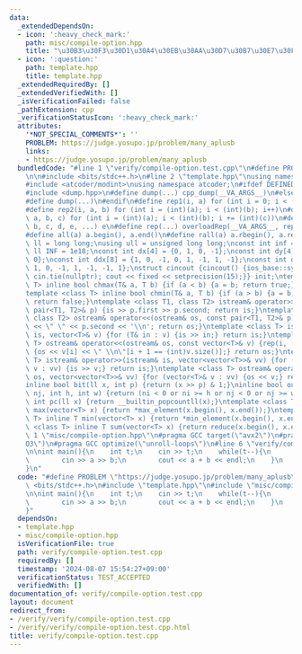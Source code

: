 ```yaml
---
data:
  _extendedDependsOn:
  - icon: ':heavy_check_mark:'
    path: misc/compile-option.hpp
    title: "\u30B3\u30F3\u30D1\u30A4\u30EB\u30AA\u30D7\u30B7\u30E7\u30F3"
  - icon: ':question:'
    path: template.hpp
    title: template.hpp
  _extendedRequiredBy: []
  _extendedVerifiedWith: []
  _isVerificationFailed: false
  _pathExtension: cpp
  _verificationStatusIcon: ':heavy_check_mark:'
  attributes:
    '*NOT_SPECIAL_COMMENTS*': ''
    PROBLEM: https://judge.yosupo.jp/problem/many_aplusb
    links:
    - https://judge.yosupo.jp/problem/many_aplusb
  bundledCode: "#line 1 \"verify/compile-option.test.cpp\"\n#define PROBLEM \"https://judge.yosupo.jp/problem/many_aplusb\"\
    \n\n#include <bits/stdc++.h>\n#line 2 \"template.hpp\"\nusing namespace std;\n\
    #include <atcoder/modint>\nusing namespace atcoder;\n#ifdef DEFINED_ONLY_IN_LOCAL\n\
    #include <dump.hpp>\n#define dump(...) cpp_dump(__VA_ARGS__)\n#else\n#undef dump\n\
    #define dump(...)\n#endif\n#define rep1(i, a) for (int i = 0; i < (int)(a); i++)\n\
    #define rep2(i, a, b) for (int i = (int)(a); i < (int)(b); i++)\n#define rep3(i,\
    \ a, b, c) for (int i = (int)(a); i < (int)(b); i += (int)(c))\n#define overloadRep(a,\
    \ b, c, d, e, ...) e\n#define rep(...) overloadRep(__VA_ARGS__, rep3, rep2, rep1)(__VA_ARGS__)\n\
    #define all(a) a.begin(), a.end()\n#define rall(a) a.rbegin(), a.rend()\nusing\
    \ ll = long long;\nusing ull = unsigned long long;\nconst int inf = 1e9;\nconst\
    \ ll INF = 1e18;\nconst int dx[4] = {0, 1, 0, -1};\nconst int dy[4] = {1, 0, -1,\
    \ 0};\nconst int ddx[8] = {1, 0, -1, 0, 1, -1, 1, -1};\nconst int ddy[8] = {0,\
    \ 1, 0, -1, 1, -1, -1, 1};\nstruct cincout {cincout() {ios_base::sync_with_stdio(false);\
    \ cin.tie(nullptr); cout << fixed << setprecision(15);}} init;\ntemplate <class\
    \ T> inline bool chmax(T& a, T b) {if (a < b) {a = b; return true;} return false;}\n\
    template <class T> inline bool chmin(T& a, T b) {if (a > b) {a = b; return true;}\
    \ return false;}\ntemplate <class T1, class T2> istream& operator>>(istream& is,\
    \ pair<T1, T2>& p) {is >> p.first >> p.second; return is;}\ntemplate <class T1,\
    \ class T2> ostream& operator<<(ostream& os, const pair<T1, T2>& p) {os << p.first\
    \ << \" \" << p.second << '\\n'; return os;}\ntemplate <class T> istream& operator>>(istream&\
    \ is, vector<T>& v) {for (T& in : v) {is >> in;} return is;}\ntemplate <class\
    \ T> ostream& operator<<(ostream& os, const vector<T>& v) {rep(i, (int)v.size())\
    \ {os << v[i] << \" \\n\"[i + 1 == (int)v.size()];} return os;}\ntemplate <class\
    \ T> istream& operator>>(istream& is, vector<vector<T>>& vv) {for (vector<T>&\
    \ v : vv) {is >> v;} return is;}\ntemplate <class T> ostream& operator<<(ostream&\
    \ os, vector<vector<T>>& vv) {for (vector<T>& v : vv) {os << v;} return os;}\n\
    inline bool bit(ll x, int p) {return (x >> p) & 1;}\ninline bool out(int ni, int\
    \ nj, int h, int w) {return (ni < 0 or ni >= h or nj < 0 or nj >= w);}\ninline\
    \ int pc(ll x) {return __builtin_popcountll(x);}\ntemplate <class T> inline T\
    \ max(vector<T> x) {return *max_element(x.begin(), x.end());}\ntemplate <class\
    \ T> inline T min(vector<T> x) {return *min_element(x.begin(), x.end());}\ntemplate\
    \ <class T> inline T sum(vector<T> x) {return reduce(x.begin(), x.end());}\n#line\
    \ 1 \"misc/compile-option.hpp\"\n#pragma GCC target(\"avx2\")\n#pragma GCC optimize(\"\
    O3\")\n#pragma GCC optimize(\"unroll-loops\")\n#line 6 \"verify/compile-option.test.cpp\"\
    \n\nint main(){\n    int t;\n    cin >> t;\n    while(t--){\n        ll a, b;\n\
    \        cin >> a >> b;\n        cout << a + b << endl;\n    }\n    return 0;\n\
    }\n"
  code: "#define PROBLEM \"https://judge.yosupo.jp/problem/many_aplusb\"\n\n#include\
    \ <bits/stdc++.h>\n#include \"template.hpp\"\n#include \"misc/compile-option.hpp\"\
    \n\nint main(){\n    int t;\n    cin >> t;\n    while(t--){\n        ll a, b;\n\
    \        cin >> a >> b;\n        cout << a + b << endl;\n    }\n    return 0;\n\
    }"
  dependsOn:
  - template.hpp
  - misc/compile-option.hpp
  isVerificationFile: true
  path: verify/compile-option.test.cpp
  requiredBy: []
  timestamp: '2024-08-07 15:54:27+09:00'
  verificationStatus: TEST_ACCEPTED
  verifiedWith: []
documentation_of: verify/compile-option.test.cpp
layout: document
redirect_from:
- /verify/verify/compile-option.test.cpp
- /verify/verify/compile-option.test.cpp.html
title: verify/compile-option.test.cpp
---
```

